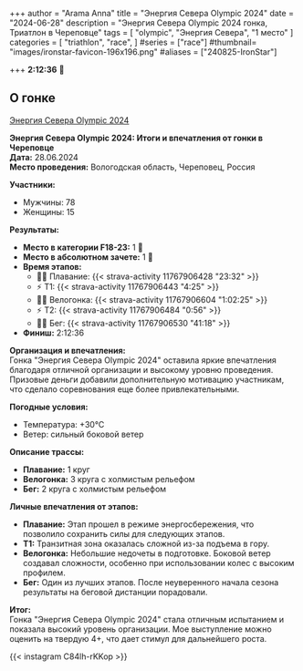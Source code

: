 +++
author = "Arama Anna"
title = "Энергия Севера Olympic 2024"
date = "2024-06-28"
description = "Энергия Севера Olympic 2024 гонка, Триатлон в Череповце"
tags = [
    "olympic",
    "Энергия Севера",
    "1 место"
]
categories = [
    "triathlon",
    "race",
]
#series = ["race"]
#thumbnail= "images/ironstar-favicon-196x196.png"
#aliases = ["240825-IronStar"]

 
+++
**2:12:36**
🥇

<!--more-->

## О гонке

[Энергия Севера Olympic 2024](https://tristats.ru/result/nobrand/energiya-severa/olympic/2024)

**Энергия Севера Olympic 2024: Итоги и впечатления от гонки в Череповце**  
**Дата:** 28.06.2024  
**Место проведения:** Вологодская область, Череповец, Россия  

**Участники:**  
- Мужчины: 78  
- Женщины: 15  

**Результаты:**  
- **Место в категории F18-23:** 1 🥇  
- **Место в абсолютном зачете:** 1 🥇 
- **Время этапов:**  
  - 🏊‍♀️ Плавание: {{< strava-activity 11767906428 "23:32" >}}
  - ⚡️ Т1: {{< strava-activity 11767906443 "4:25" >}}
  - 🚴‍♀️ Велогонка: {{< strava-activity 11767906604 "1:02:25" >}}
  - ⚡️ Т2: {{< strava-activity 11767906484 "0:56" >}}   
  - 🏃‍♀️ Бег: {{< strava-activity 11767906530 "41:18" >}}   
- **Финиш:** 2:12:36

**Организация и впечатления:**  
Гонка "Энергия Севера Olympic 2024" оставила яркие впечатления благодаря отличной организации и высокому уровню проведения. Призовые деньги добавили дополнительную мотивацию участникам, что сделало соревнования еще более привлекательными.  

**Погодные условия:**  
- Температура: +30°C  
- Ветер: сильный боковой ветер  

**Описание трассы:**  
- **Плавание:** 1 круг  
- **Велогонка:** 3 круга с холмистым рельефом  
- **Бег:** 2 круга с холмистым рельефом  

**Личные впечатления от этапов:**  
- **Плавание:** Этап прошел в режиме энергосбережения, что позволило сохранить силы для следующих этапов.  
- **Т1:** Транзитная зона оказалась сложной из-за подъема в гору.  
- **Велогонка:** Небольшие недочеты в подготовке. Боковой ветер создавал сложности, особенно при использовании колес с высоким профилем.  
- **Бег:** Один из лучших этапов. После неуверенного начала сезона результаты на беговой дистанции порадовали.  

**Итог:**  
Гонка "Энергия Севера Olympic 2024" стала отличным испытанием и показала высокий уровень организации. Мое выступление можно оценить на твердую 4+, что дает стимул для дальнейшего роста.  

{{< instagram C84lh-rKKop >}}
